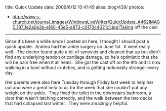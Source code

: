 title: Quick Update
date: 2009/6/12 10:41:49
alias: blog/439/
photos:
- http://www.s-church.net/journal_images/WindowsLiveWriter/QuickUpdate_A462IMAGE_187_1e2a0e3b-a180-45e5-a873-c0170c4021c1.jpg|Taking off the cast
---
Since it's been a while since I posted on here, I thought I should post a quick update.  Andrea had her ankle surgery on June 1st.  It went really well.  The doctor found quite a bit of synovitis and cleaned that up but didn't find any underlying tendon or cartilage damage, so he's optimistic that she will be pain free when it all heals.  She got the cast off on the 9th and is now walking in a boot without crutches, and is getting noticeably stronger every day.

Her parents were also here Tuesday through Friday last week to help her out and were a great help to us for the week that she couldn't put any weight on the ankle.  They fixed the toilet in the downstairs bathroom, a door that wasn't latching correctly, and the walk between the two decks that had collapsed last winter.  They were amazingly helpful.